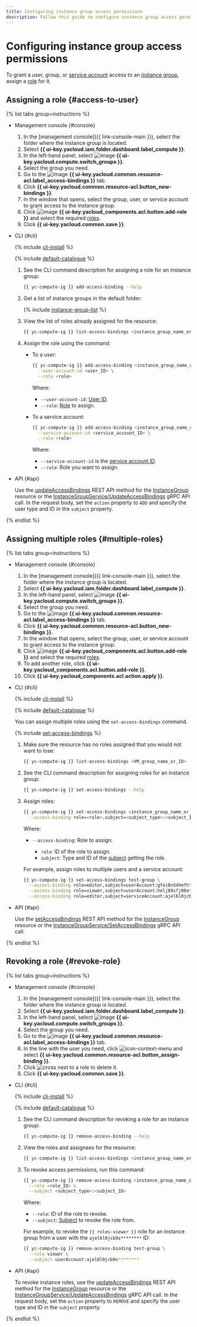 ```yaml
---
title: Configuring instance group access permissions
description: Follow this guide to configure instance group access permissions.
---
```


# Configuring instance group access permissions

To grant a user, group, or [service account](../../../iam/concepts/users/service-accounts.md) access to an [instance group](../../concepts/instance-groups/index.md), assign a [role](../../../iam/concepts/access-control/roles.md) for it.

## Assigning a role {#access-to-user}

{% list tabs group=instructions %}

- Management console {#console}

  1. In the [management console]({{ link-console-main }}), select the folder where the instance group is located.
  1. Select **{{ ui-key.yacloud.iam.folder.dashboard.label_compute }}**.
  1. In the left-hand panel, select ![image](../../../_assets/console-icons/layers-3-diagonal.svg) **{{ ui-key.yacloud.compute.switch_groups }}**.
  1. Select the group you need.
  1. Go to the ![image](../../../_assets/console-icons/persons.svg) **{{ ui-key.yacloud.common.resource-acl.label_access-bindings }}** tab.
  1. Click **{{ ui-key.yacloud.common.resource-acl.button_new-bindings }}**.
  1. In the window that opens, select the group, user, or service account to grant access to the instance group.
  1. Click ![image](../../../_assets/console-icons/plus.svg) **{{ ui-key.yacloud_components.acl.button.add-role }}** and select the required [roles](../../security/index.md#roles-list).
  1. Click **{{ ui-key.yacloud.common.save }}**.

- CLI {#cli}

  {% include [cli-install](../../../_includes/cli-install.md) %}

  {% include [default-catalogue](../../../_includes/default-catalogue.md) %}

  1. See the CLI command description for assigning a role for an instance group:

     ```bash
     {{ yc-compute-ig }} add-access-binding --help
     ```

  1. Get a list of instance groups in the default folder:

     {% include [instance-group-list](../../../_includes/instance-groups/instance-group-list.md) %}

  1. View the list of roles already assigned for the resource:

     ```bash
     {{ yc-compute-ig }} list-access-bindings <instance_group_name_or_ID>
     ```

  1. Assign the role using the command:

     * To a user:

       ```bash
       {{ yc-compute-ig }} add-access-binding <instance_group_name_or_ID> \
         --user-account-id <user_ID> \
         --role <role>
       ```

       Where:

       * `--user-account-id`: [User ID](../../../iam/operations/users/get.md).
       * `--role`: [Role](../../security/index.md#roles-list) to assign.

     * To a service account:

       ```bash
       {{ yc-compute-ig }} add-access-binding <instance_group_name_or_ID> \
         --service-account-id <service_account_ID> \
         --role <role>
       ```

       Where:

       * `--service-account-id` is the [service account ID](../../../iam/operations/sa/get-id.md).
       * `--role`: Role you want to assign.

- API {#api}

  Use the [updateAccessBindings](../../instancegroup/api-ref/InstanceGroup/updateAccessBindings.md) REST API method for the [InstanceGroup](../../instancegroup/api-ref/InstanceGroup/) resource or the [InstanceGroupService/UpdateAccessBindings](../../instancegroup/api-ref/grpc/InstanceGroup/updateAccessBindings.md) gRPC API call. In the request body, set the `action` property to `ADD` and specify the user type and ID in the `subject` property.

{% endlist %}

## Assigning multiple roles {#multiple-roles}

{% list tabs group=instructions %}

- Management console {#console}

  1. In the [management console]({{ link-console-main }}), select the folder where the instance group is located.
  1. Select **{{ ui-key.yacloud.iam.folder.dashboard.label_compute }}**.
  1. In the left-hand panel, select ![image](../../../_assets/console-icons/layers-3-diagonal.svg) **{{ ui-key.yacloud.compute.switch_groups }}**.
  1. Select the group you need.
  1. Go to the ![image](../../../_assets/console-icons/persons.svg) **{{ ui-key.yacloud.common.resource-acl.label_access-bindings }}** tab.
  1. Click **{{ ui-key.yacloud.common.resource-acl.button_new-bindings }}**.
  1. In the window that opens, select the group, user, or service account to grant access to the instance group.
  1. Click ![image](../../../_assets/console-icons/plus.svg) **{{ ui-key.yacloud_components.acl.button.add-role }}** and select the required [roles](../../security/index.md#roles-list).
  1. To add another role, click **{{ ui-key.yacloud_components.acl.button.add-role }}**.
  1. Click **{{ ui-key.yacloud_components.acl.action.apply }}**.

- CLI {#cli}

  {% include [cli-install](../../../_includes/cli-install.md) %}

  {% include [default-catalogue](../../../_includes/default-catalogue.md) %}

  You can assign multiple roles using the `set-access-bindings` command.

  {% include [set-access-bindings](../../../_includes/compute/set-access-bindings-note.md) %}

  1. Make sure the resource has no roles assigned that you would not want to lose:

     ```bash
     {{ yc-compute-ig }} list-access-bindings <VM_group_name_or_ID>
     ```

  1. See the CLI command description for assigning roles for an instance group:

     ```bash
     {{ yc-compute-ig }} set-access-bindings --help
     ```

  1. Assign roles:

     ```bash
     {{ yc-compute-ig }} set-access-bindings <instance_group_name_or_ID> \
       --access-binding role=<role>,subject=<subject_type>:<subject_ID>
     ```

     Where:

     * `--access-binding`: Role to assign:

       * `role`: ID of the role to assign.
       * `subject`: Type and ID of the [subject](../../../iam/concepts/access-control/index.md#subject) getting the role.

     For example, assign roles to multiple users and a service account:

     ```bash
     {{ yc-compute-ig }} set-access-bindings test-group \
       --access-binding role=editor,subject=userAccount:gfei8n54hmfh******** \
       --access-binding role=viewer,subject=userAccount:helj89sfj80a******** \
       --access-binding role=editor,subject=serviceAccount:ajel6l0jcb9s********
     ```

- API {#api}

  Use the [setAccessBindings](../../instancegroup/api-ref/InstanceGroup/setAccessBindings.md) REST API method for the [InstanceGroup](../../instancegroup/api-ref/InstanceGroup/) resource or the [InstanceGroupService/SetAccessBindings](../../instancegroup/api-ref/grpc/InstanceGroup/setAccessBindings.md) gRPC API call.

{% endlist %}

## Revoking a role {#revoke-role}

{% list tabs group=instructions %}

- Management console {#console}

  1. In the [management console]({{ link-console-main }}), select the folder where the instance group is located.
  1. Select **{{ ui-key.yacloud.iam.folder.dashboard.label_compute }}**.
  1. In the left-hand panel, select ![image](../../../_assets/console-icons/layers-3-diagonal.svg) **{{ ui-key.yacloud.compute.switch_groups }}**.
  1. Select the group you need.
  1. Go to the ![image](../../../_assets/console-icons/persons.svg) **{{ ui-key.yacloud.common.resource-acl.label_access-bindings }}** tab.
  1. In the line with the user you need, click ![icon-context-menu](../../../_assets/console-icons/ellipsis.svg) and select **{{ ui-key.yacloud.common.resource-acl.button_assign-binding }}**.
  1. Click ![cross](../../../_assets/console-icons/xmark.svg) next to a role to delete it.
  1. Click **{{ ui-key.yacloud.common.save }}**.

- CLI {#cli}

  {% include [cli-install](../../../_includes/cli-install.md) %}

  {% include [default-catalogue](../../../_includes/default-catalogue.md) %}

  1. See the CLI command description for revoking a role for an instance group:

     ```bash
     {{ yc-compute-ig }} remove-access-binding --help
     ```

  1. View the roles and assignees for the resource:

     ```bash
     {{ yc-compute-ig }} list-access-bindings <instance_group_name_or_ID>
     ```

  1. To revoke access permissions, run this command:

     ```bash
     {{ yc-compute-ig }} remove-access-binding <instance_group_name_or_ID> \
       --role <role_ID> \
       --subject <subject_type>:<subject_ID>
     ```

     Where:

     * `--role`: ID of the role to revoke.
     * `--subject`: [Subject](../../../iam/concepts/access-control/index.md#subject) to revoke the role from.

     For example, to revoke the `{{ roles-viewer }}` role for an instance group from a user with the `ajel6l0jcb9s********` ID:

     ```bash
     {{ yc-compute-ig }} remove-access-binding test-group \
       --role viewer \
       --subject userAccount:ajel6l0jcb9s********
     ```

- API {#api}

  To revoke instance roles, use the [updateAccessBindings](../../instancegroup/api-ref/InstanceGroup/updateAccessBindings.md) REST API method for the [InstanceGroup](../../instancegroup/api-ref/InstanceGroup/) resource or the [InstanceGroupService/UpdateAccessBindings](../../instancegroup/api-ref/grpc/InstanceGroup/updateAccessBindings.md) gRPC API call. In the request body, set the `action` property to `REMOVE` and specify the user type and ID in the `subject` property.

{% endlist %}
